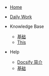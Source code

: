 * [Home](/)

* [Daily Work](/daily/)

* Knowledge Base
    * [基础](/javascript/base.md)
    * [This](/javascript/this.md)

* Help
    * [Docsify 简介](/zh-cn/)
    * [基础](/javascript/base.md)

